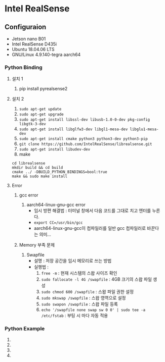 # Intel RealSense

## Configuraion 
- Jetson nano B01
- Intel RealSense D435i
- Ubuntu 18.04.06 LTS
- GNU/Linux 4.9.140-tegra aarch64

### Python Binding

1. 설치 1
    1. pip install pyrealsense2
2. 설치 2
    1. `sudo apt-get update`
    2. `sudo apt-get upgrade`
    3. `sudo apt-get install libssl-dev libusb-1.0-0-dev pkg-config libgtk-3-dev`
    4. `sudo apt-get install libglfw3-dev libgl1-mesa-dev libglu1-mesa-dev`
    5. `sudo apt-get install cmake python3 python3-dev python3-pip`
    6. `git clone https://github.com/IntelRealSense/librealsense.git`
    7. `sudo apt-get install libudev-dev`
    8. make
    ```
    cd librealsense  
    mkdir build && cd build  
    cmake ../ -DBUILD_PYTHON_BINDINGS=bool:true  
    make && sudo make install  
    ```
    
3. Error
    1. gcc error
        1. aarch64-linux-gnu-gcc error
           - 임시 방편 해결법 : 터미널 창에서 다음 코드를 그대로 치고 엔터를 누른다.
           - `export CC=/usr/bin/gcc`
           - aarch64-linux-gnu-gcc이 컴파일러를 일반 gcc 컴파일러로 바꾼다는 의미...

    2. Memory 부족 문제
        1. Swapfile
            - 설명 : 저장 공간을 임시 메모리로 쓰는 방법
            - 실행법 :
               1. `free -m` : 현재 시스템의 스왑 사이즈 확인
               2. `sudo fallocate -l 4G /swapfile` : 4GB 크기의 스왑 파일 생성
               3. `sudo chmod 600 /swapfile` : 스왑 파일 권한 설정
               4. `sudo mkswap /swapfile` : 스왑 영역으로 설정
               5. `sudo swapon /swapfile` : 스왑 파일 등록
               6. `echo '/swapfile none swap sw 0 0' | sudo tee -a /etc/fstab` : 부팅 시 마다 자동 적용

 

### Python Example
1. 
2. 
3. 
4. 
